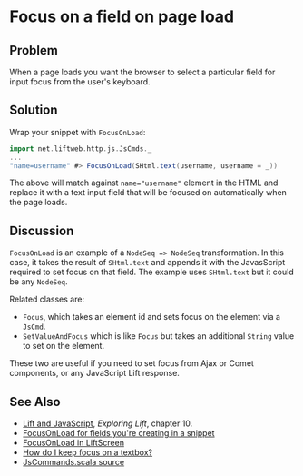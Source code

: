 Focus on a field on page load
=============================

Problem
-------

When a page loads you want the browser to select a particular field for input focus from the user's keyboard.

Solution
--------

Wrap your snippet with `FocusOnLoad`:  

```scala
import net.liftweb.http.js.JsCmds._
...
"name=username" #> FocusOnLoad(SHtml.text(username, username = _))
```

The above will match against `name="username"` element in the HTML and replace it with a text input field that will be focused on automatically when the page loads.


Discussion
----------

`FocusOnLoad` is an example of a `NodeSeq => NodeSeq` transformation.  In this case, it takes the result of `SHtml.text` and appends it with the JavasScript required to set focus on that field. The example uses `SHtml.text` but it could be any `NodeSeq`.   

Related classes are:

* `Focus`, which takes an element id and sets focus on the element via a `JsCmd`. 
* `SetValueAndFocus` which is like `Focus` but takes an additional `String` value to set on the element.

These two are useful if you need to set focus from Ajax or Comet components, or any JavaScript Lift response.


See Also
--------

* [Lift and JavaScript](http://exploring.liftweb.net/master/index-10.html#toc-Chapter-10), _Exploring Lift_, chapter 10.
* [FocusOnLoad for fields you're creating in a snippet](http://groups.google.com/group/liftweb/browse_thread/thread/c513317f7b01b40a/a95a0426c7e17a46?lnk=gst&q=FocusOnLoad#)
* [FocusOnLoad in LiftScreen](http://groups.google.com/group/liftweb/browse_thread/thread/541e6f3a156ccc47/fc501899e7537290?lnk=gst&q=FocusOnLoad#fc501899e7537290)
* [How do I keep focus on a textbox?](http://stackoverflow.com/questions/3852122/how-do-i-keep-focus-on-a-textbox-using-lift-the-scala-framework)
* [JsCommands.scala source](https://github.com/lift/framework/blob/master/web/webkit/src/main/scala/net/liftweb/http/js/JsCommands.scala)


